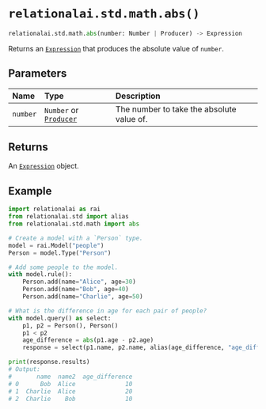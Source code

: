 # `relationalai.std.math.abs()`

```python
relationalai.std.math.abs(number: Number | Producer) -> Expression
```

Returns an [`Expression`](../../Expression.md) that produces the absolute value of `number`.

## Parameters

| Name | Type | Description |
| :--- | :--- | :--------- |
| `number` | `Number` or [`Producer`](../../Producer/README.md) | The number to take the absolute value of. |

## Returns

An [`Expression`](../../Expression.md) object.

## Example

```python
import relationalai as rai
from relationalai.std import alias
from relationalai.std.math import abs

# Create a model with a `Person` type.
model = rai.Model("people")
Person = model.Type("Person")

# Add some people to the model.
with model.rule():
    Person.add(name="Alice", age=30)
    Person.add(name="Bob", age=40)
    Person.add(name="Charlie", age=50)

# What is the difference in age for each pair of people?
with model.query() as select:
    p1, p2 = Person(), Person()
    p1 < p2
    age_difference = abs(p1.age - p2.age)
    response = select(p1.name, p2.name, alias(age_difference, "age_difference"))

print(response.results)
# Output:
#       name  name2  age_difference
# 0      Bob  Alice              10
# 1  Charlie  Alice              20
# 2  Charlie    Bob              10
```
